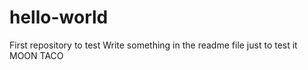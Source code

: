 # hello-world
First repository to test
Write something in the readme file just to test it
MOON TACO
